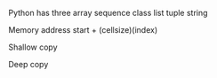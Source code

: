 Python has three array sequence class
    list
    tuple
    string

Memory address start + (cellsize)(index)

Shallow copy 

Deep copy
